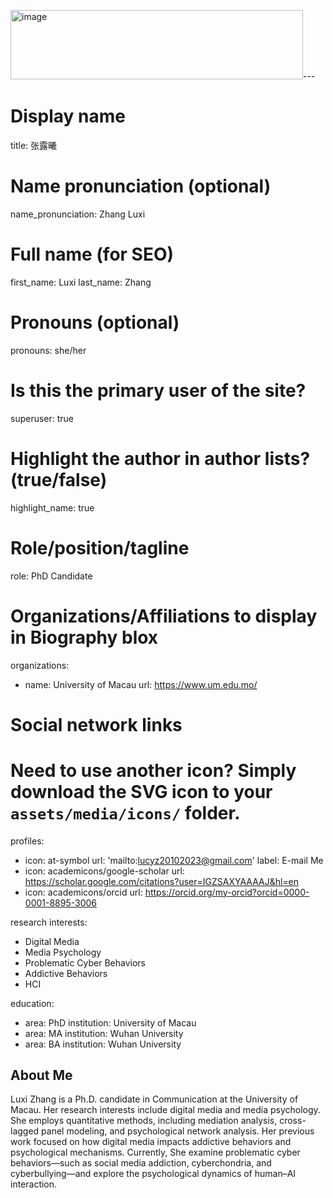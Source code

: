 <img width="468" height="111" alt="image" src="https://github.com/user-attachments/assets/343ce30a-4696-464f-af3e-2cb8a7070cab" />---
# Display name
title: 张露曦

# Name pronunciation (optional)
name_pronunciation: Zhang Luxi

# Full name (for SEO)
first_name: Luxi
last_name: Zhang

# Pronouns (optional)
pronouns: she/her

# Is this the primary user of the site?
superuser: true

# Highlight the author in author lists? (true/false)
highlight_name: true

# Role/position/tagline
role: PhD Candidate

# Organizations/Affiliations to display in Biography blox
organizations:
  - name: University of Macau
    url: https://www.um.edu.mo/

# Social network links
# Need to use another icon? Simply download the SVG icon to your `assets/media/icons/` folder.
profiles:
  - icon: at-symbol
    url: 'mailto:lucyz20102023@gmail.com'
    label: E-mail Me
  - icon: academicons/google-scholar
    url: https://scholar.google.com/citations?user=IGZSAXYAAAAJ&hl=en
  - icon: academicons/orcid
    url: https://orcid.org/my-orcid?orcid=0000-0001-8895-3006

research interests:
  - Digital Media
  - Media Psychology
  - Problematic Cyber Behaviors
  - Addictive Behaviors
  - HCI

education:
  - area: PhD
    institution: University of Macau
  - area: MA
    institution: Wuhan University
  - area: BA
    institution: Wuhan University


## About Me

Luxi Zhang is a Ph.D. candidate in Communication at the University of Macau. Her research interests include digital media and media psychology. She employs quantitative methods, including mediation analysis, cross-lagged panel modeling, and psychological network analysis. Her previous work focused on how digital media impacts addictive behaviors and psychological mechanisms. Currently, She examine problematic cyber behaviors—such as social media addiction, cyberchondria, and cyberbullying—and explore the psychological dynamics of human–AI interaction.
